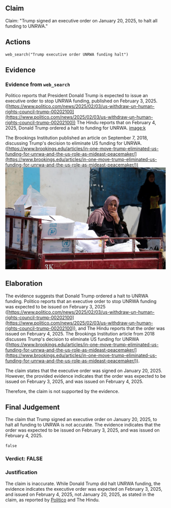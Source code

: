 ## Claim
Claim: "Trump signed an executive order on January 20, 2025, to halt all funding to UNRWA."

## Actions
```
web_search("Trump executive order UNRWA funding halt")
```

## Evidence
### Evidence from `web_search`
Politico reports that President Donald Trump is expected to issue an executive order to stop UNRWA funding, published on February 3, 2025. ([https://www.politico.com/news/2025/02/03/us-withdraw-un-human-rights-council-trump-00202100](https://www.politico.com/news/2025/02/03/us-withdraw-un-human-rights-council-trump-00202100)) The Hindu reports that on February 4, 2025, Donald Trump ordered a halt to funding for UNRWA. <image:k>

The Brookings Institution published an article on September 7, 2018, discussing Trump's decision to eliminate US funding for UNRWA. ([https://www.brookings.edu/articles/in-one-move-trump-eliminated-us-funding-for-unrwa-and-the-us-role-as-mideast-peacemaker/](https://www.brookings.edu/articles/in-one-move-trump-eliminated-us-funding-for-unrwa-and-the-us-role-as-mideast-peacemaker/)) ![image 975](media/2025-07-20_10-06-1753006013-898051.jpg)


## Elaboration
The evidence suggests that Donald Trump ordered a halt to UNRWA funding. Politico reports that an executive order to stop UNRWA funding was expected to be issued on February 3, 2025 ([https://www.politico.com/news/2025/02/03/us-withdraw-un-human-rights-council-trump-00202100](https://www.politico.com/news/2025/02/03/us-withdraw-un-human-rights-council-trump-00202100)), and The Hindu reports that the order was issued on February 4, 2025. The Brookings Institution article from 2018 discusses Trump's decision to eliminate US funding for UNRWA ([https://www.brookings.edu/articles/in-one-move-trump-eliminated-us-funding-for-unrwa-and-the-us-role-as-mideast-peacemaker/](https://www.brookings.edu/articles/in-one-move-trump-eliminated-us-funding-for-unrwa-and-the-us-role-as-mideast-peacemaker/)).

The claim states that the executive order was signed on January 20, 2025. However, the provided evidence indicates that the order was expected to be issued on February 3, 2025, and was issued on February 4, 2025.

Therefore, the claim is not supported by the evidence.


## Final Judgement
The claim that Trump signed an executive order on January 20, 2025, to halt all funding to UNRWA is not accurate. The evidence indicates that the order was expected to be issued on February 3, 2025, and was issued on February 4, 2025.

`false`


### Verdict: FALSE

### Justification
The claim is inaccurate. While Donald Trump did halt UNRWA funding, the evidence indicates the executive order was expected on February 3, 2025, and issued on February 4, 2025, not January 20, 2025, as stated in the claim, as reported by [Politico](https://www.politico.com/news/2025/02/03/us-withdraw-un-human-rights-council-trump-00202100) and The Hindu.
